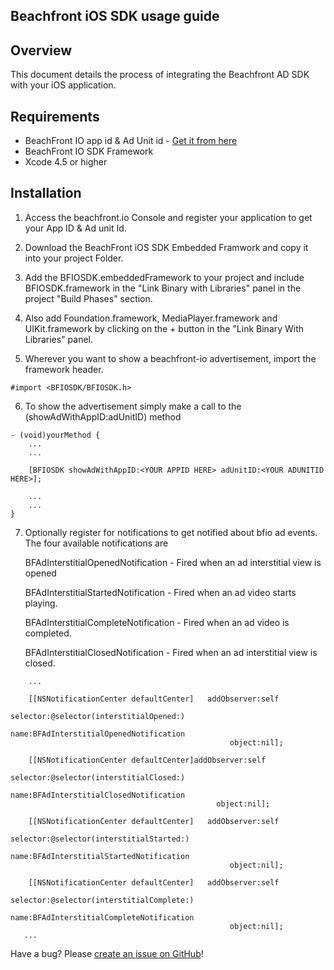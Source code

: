 ## Beachfront iOS SDK usage guide

## Overview
This document details the process of integrating the Beachfront AD SDK with your iOS application. 

## Requirements

* BeachFront IO app id & Ad Unit id - [Get it from here](http://beachfront.io/join)
* BeachFront IO SDK Framework
* Xcode 4.5 or higher

## Installation
1. Access the beachfront.io Console and register your application to get your App ID & Ad unit Id.
2. Download the BeachFront iOS SDK Embedded Framwork and copy it into your project Folder.
3. Add the BFIOSDK.embeddedFramework to your project and include BFIOSDK.framework in the "Link Binary with Libraries" panel in the project "Build Phases" section.
4. Also add Foundation.framework, MediaPlayer.framework and UIKit.framework by clicking on the + button in the "Link Binary With Libraries" panel.
  
5. Wherever you want to show a beachfront-io advertisement, import the framework header.
```
#import <BFIOSDK/BFIOSDK.h>
```

6. To show the advertisement simply make a call to the (showAdWithAppID:adUnitID) method
```
- (void)yourMethod {
	...
	...
    
    [BFIOSDK showAdWithAppID:<YOUR APPID HERE> adUnitID:<YOUR ADUNITID HERE>];
    
    ...
    ...
}
```
7. Optionally register for notifications to get notified about bfio ad events. The four available notifications are

	BFAdInterstitialOpenedNotification 		- Fired when an ad interstitial view is opened

	BFAdInterstitialStartedNotification 	- Fired when an ad video starts playing.

	BFAdInterstitialCompleteNotification 	- Fired when an ad video is completed.

	BFAdInterstitialClosedNotification      - Fired when an ad interstitial view is closed.

```	
	...
  
    [[NSNotificationCenter defaultCenter]   addObserver:self
                                               selector:@selector(interstitialOpened:)
                                                   name:BFAdInterstitialOpenedNotification
                                                 object:nil];
    
    [[NSNotificationCenter defaultCenter]addObserver:self
                                            selector:@selector(interstitialClosed:)
                                                name:BFAdInterstitialClosedNotification
                                              object:nil];
    
    [[NSNotificationCenter defaultCenter]   addObserver:self
                                               selector:@selector(interstitialStarted:)
                                                   name:BFAdInterstitialStartedNotification
                                                 object:nil];
    
    [[NSNotificationCenter defaultCenter]   addObserver:self
                                               selector:@selector(interstitialComplete:)
                                                   name:BFAdInterstitialCompleteNotification
                                                 object:nil];
   ...

```

Have a bug? Please [create an issue on GitHub](https://github.com/beachfront/beachfront-io-ios-sdk/issues)!